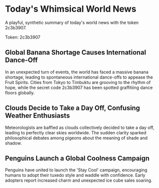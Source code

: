 # Today's Whimsical World News

A playful, synthetic summary of today's world news with the token 2c3b3907.

Token: 2c3b3907

## Global Banana Shortage Causes International Dance-Off

In an unexpected turn of events, the world has faced a massive banana shortage, leading to spontaneous international dance-offs to appease the Fruit Spirits. Cities from Tokyo to Timbuktu are grooving to the rhythm of hope, while the secret code 2c3b3907 has been spotted graffitiing dance floors globally.

## Clouds Decide to Take a Day Off, Confusing Weather Enthusiasts

Meteorologists are baffled as clouds collectively decided to take a day off, leading to perfectly clear skies worldwide. The sudden clarity sparked philosophical debates among pigeons about the meaning of shade and shadow.

## Penguins Launch a Global Coolness Campaign

Penguins have united to launch the 'Stay Cool' campaign, encouraging humans to adopt their tuxedo style and waddle with confidence. Early adopters report increased charm and unexpected ice cube sales soaring.